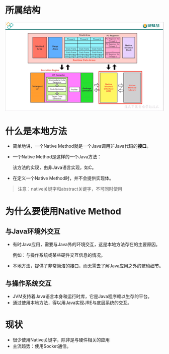# 所属结构

![image-20220516191912012](%E6%9C%AC%E5%9C%B0%E6%96%B9%E6%B3%95%E6%8E%A5%E5%8F%A3%E4%B8%8E%E6%9C%AC%E5%9C%B0%E6%96%B9%E6%B3%95%E5%BA%93.assets/image-20220516191912012.png)



# 什么是本地方法

- 简单地讲，一个Native Method就是一个Java调用非Java代码的**接口**。

- 一个Native Method是这样的一个Java方法：

  该方法的实现，由非Java语言实现，如C。

- 在定义一个Native Method时，并不会提供实现体。

> 注意：native关键字和abstract关键字，不可同时使用



# 为什么要使用Native Method

## 与Java环境外交互

- 有时Java应用，需要与Java外的环境交互，这是本地方法存在的主要原因。

  例如：与操作系统或某些硬件交互信息的情况。

- 本地方法，提供了非常简洁的接口，而无需去了解Java应用之外的繁琐细节。



## 与操作系统交互

- JVM支持着Java语言本身和运行时库，它是Java程序赖以生存的平台。
- 通过使用本地方法，得以用Java实现JRE与底层系统的交互。



# 现状

- 很少使用Native关键字，除非是与硬件相关的应用
- 主流趋势：使用Socket通信。 



